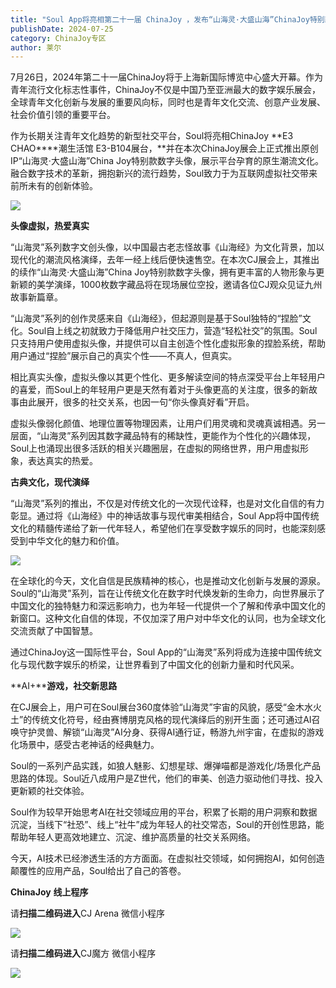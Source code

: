 ```yaml
---
title: "Soul App将亮相第二十一届 ChinaJoy ，发布“山海灵·大盛山海”ChinaJoy特别款"
publishDate: 2024-07-25
category: ChinaJoy专区
author: 莱尔
---
```


​7月26日，2024年第二十一届ChinaJoy将于上海新国际博览中心盛大开幕。作为青年流行文化标志性事件，ChinaJoy不仅是中国乃至亚洲最大的数字娱乐展会，全球青年文化创新与发展的重要风向标，同时也是青年文化交流、创意产业发展、社会价值引领的重要平台。

作为长期关注青年文化趋势的新型社交平台，Soul将亮相ChinaJoy **E3 CHAO****潮生活馆 E3-B104展台，**并在本次ChinaJoy展会上正式推出原创IP“山海灵·大盛山海”China Joy特别款数字头像，展示平台孕育的原生潮流文化。融合数字技术的革新，拥抱新兴的流行趋势，Soul致力于为互联网虚拟社交带来前所未有的创新体验。

![](https://ec-net-1251389766.cos.ap-shanghai.myqcloud.com/wp-content/uploads/2024/07/20240725224920765-576x1024.png)

**头像虚拟，热爱真实**

“山海灵”系列数字文创头像，以中国最古老志怪故事《山海经》为文化背景，加以现代化的潮流风格演绎，去年一经上线后便快速售空。在本次CJ展会上，其推出的续作“山海灵·大盛山海”China Joy特别款数字头像，拥有更丰富的人物形象与更新颖的美学演绎，1000枚数字藏品将在现场展位空投，邀请各位CJ观众见证九州故事新篇章。

“山海灵”系列的创作灵感来自《山海经》，但起源则是基于Soul独特的“捏脸”文化。Soul自上线之初就致力于降低用户社交压力，营造“轻松社交”的氛围。Soul只支持用户使用虚拟头像，并提供可以自主创造个性化虚拟形象的捏脸系统，帮助用户通过“捏脸”展示自己的真实个性——不真人，但真实。

相比真实头像，虚拟头像以其更个性化、更多解读空间的特点深受平台上年轻用户的喜爱，而Soul上的年轻用户更是天然有着对于头像更高的关注度，很多的新故事由此展开，很多的社交关系，也因一句“你头像真好看”开启。

虚拟头像弱化颜值、地理位置等物理因素，让用户们用灵魂和灵魂真诚相遇。另一层面，“山海灵”系列因其数字藏品特有的稀缺性，更能作为个性化的兴趣体现，Soul上也涌现出很多活跃的相关兴趣圈层，在虚拟的网络世界，用户用虚拟形象，表达真实的热爱。

**古典文化，现代演绎**

“山海灵”系列的推出，不仅是对传统文化的一次现代诠释，也是对文化自信的有力彰显。通过将《山海经》中的神话故事与现代审美相结合，Soul App将中国传统文化的精髓传递给了新一代年轻人，希望他们在享受数字娱乐的同时，也能深刻感受到中华文化的魅力和价值。

![](https://ec-net-1251389766.cos.ap-shanghai.myqcloud.com/wp-content/uploads/2024/07/20240725224941462-473x1024.png)

在全球化的今天，文化自信是民族精神的核心，也是推动文化创新与发展的源泉。Soul的“山海灵”系列，旨在让传统文化在数字时代焕发新的生命力，向世界展示了中国文化的独特魅力和深远影响力，也为年轻一代提供一个了解和传承中国文化的新窗口。这种文化自信的体现，不仅加深了用户对中华文化的认同，也为全球文化交流贡献了中国智慧。

通过ChinaJoy这一国际性平台，Soul App的“山海灵”系列将成为连接中国传统文化与现代数字娱乐的桥梁，让世界看到了中国文化的创新力量和时代风采。

**AI+****游戏，社交新思路**

在CJ展会上，用户可在Soul展台360度体验“山海灵”宇宙的风貌，感受“金木水火土”的传统文化符号，经由赛博朋克风格的现代演绎后的别开生面；还可通过AI召唤守护灵兽、解锁“山海灵”AI分身、获得AI通行证，畅游九州宇宙，在虚拟的游戏化场景中，感受古老神话的经典魅力。

Soul的一系列产品实践，如狼人魅影、幻想星球、爆弹喵都是游戏化/场景化产品思路的体现。Soul近八成用户是Z世代，他们的审美、创造力驱动他们寻找、投入更新颖的社交体验。

Soul作为较早开始思考AI在社交领域应用的平台，积累了长期的用户洞察和数据沉淀，当线下“社恐”、线上“社牛”成为年轻人的社交常态，Soul的开创性思路，能帮助年轻人更高效地建立、沉淀、维护高质量的社交关系网络。

今天，AI技术已经渗透生活的方方面面。在虚拟社交领域，如何拥抱AI，如何创造颠覆性的应用产品，Soul给出了自己的答卷。

**ChinaJoy** **线上程序**

  
请**扫描二维码进入**CJ Arena 微信小程序  
  

![](https://ec-net-1251389766.cos.ap-shanghai.myqcloud.com/wp-content/uploads/2024/07/20240725224946861.png)

  
请**扫描二维码进入**CJ魔方 微信小程序  

![](https://ec-net-1251389766.cos.ap-shanghai.myqcloud.com/wp-content/uploads/2024/07/20240725224946861.png)
